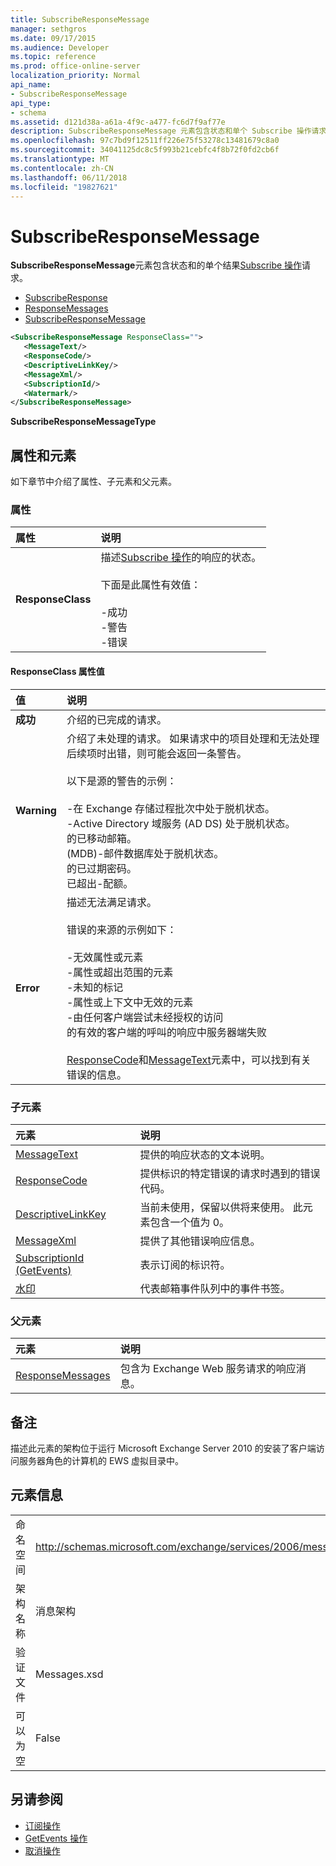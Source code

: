 ```yaml
---
title: SubscribeResponseMessage
manager: sethgros
ms.date: 09/17/2015
ms.audience: Developer
ms.topic: reference
ms.prod: office-online-server
localization_priority: Normal
api_name:
- SubscribeResponseMessage
api_type:
- schema
ms.assetid: d121d38a-a61a-4f9c-a477-fc6d7f9af77e
description: SubscribeResponseMessage 元素包含状态和单个 Subscribe 操作请求的结果。
ms.openlocfilehash: 97c7bd9f12511ff226e75f53278c13481679c8a0
ms.sourcegitcommit: 34041125dc8c5f993b21cebfc4f8b72f0fd2cb6f
ms.translationtype: MT
ms.contentlocale: zh-CN
ms.lasthandoff: 06/11/2018
ms.locfileid: "19827621"
---
```

# <a name="subscriberesponsemessage"></a>SubscribeResponseMessage

**SubscribeResponseMessage**元素包含状态和的单个结果[Subscribe 操作](subscribe-operation.md)请求。 
  
- [SubscribeResponse](subscriberesponse.md)
- [ResponseMessages](responsemessages.md)
- [SubscribeResponseMessage](subscriberesponsemessage.md)
  
```xml
<SubscribeResponseMessage ResponseClass="">
   <MessageText/>
   <ResponseCode/>
   <DescriptiveLinkKey/>
   <MessageXml/>
   <SubscriptionId/>
   <Watermark/>
</SubscribeResponseMessage>
```

 **SubscribeResponseMessageType**
## <a name="attributes-and-elements"></a>属性和元素

如下章节中介绍了属性、子元素和父元素。
  
### <a name="attributes"></a>属性

|**属性**|**说明**|
|:-----|:-----|
|**ResponseClass** <br/> | 描述[Subscribe 操作](subscribe-operation.md)的响应的状态。 <br/><br/>下面是此属性有效值：  <br/><br/>-成功  <br/>-警告  <br/>-错误  <br/> |
   
#### <a name="responseclass-attribute-values"></a>ResponseClass 属性值

|**值**|**说明**|
|:-----|:-----|
|**成功** <br/> |介绍的已完成的请求。  <br/> |
|**Warning** <br/> | 介绍了未处理的请求。 如果请求中的项目处理和无法处理后续项时出错，则可能会返回一条警告。 <br/><br/>以下是源的警告的示例：  <br/><br/>-在 Exchange 存储过程批次中处于脱机状态。  <br/>-Active Directory 域服务 (AD DS) 处于脱机状态。  <br/>的已移动邮箱。  <br/>(MDB)-邮件数据库处于脱机状态。  <br/>的已过期密码。  <br/>已超出-配额。  <br/> |
|**Error** <br/> | 描述无法满足请求。 <br/><br/>错误的来源的示例如下：  <br/><br/>-无效属性或元素  <br/>-属性或超出范围的元素  <br/>-未知的标记  <br/>-属性或上下文中无效的元素  <br/>-由任何客户端尝试未经授权的访问  <br/>的有效的客户端的呼叫的响应中服务器端失败  <br/><br/>  [ResponseCode](responsecode.md)和[MessageText](messagetext.md)元素中，可以找到有关错误的信息。  <br/> |
   
### <a name="child-elements"></a>子元素

|**元素**|**说明**|
|:-----|:-----|
|[MessageText](messagetext.md) <br/> |提供的响应状态的文本说明。  <br/> |
|[ResponseCode](responsecode.md) <br/> |提供标识的特定错误的请求时遇到的错误代码。  <br/> |
|[DescriptiveLinkKey](descriptivelinkkey.md) <br/> |当前未使用，保留以供将来使用。 此元素包含一个值为 0。  <br/> |
|[MessageXml](messagexml.md) <br/> |提供了其他错误响应信息。  <br/> |
|[SubscriptionId (GetEvents)](subscriptionid-getevents.md) <br/> |表示订阅的标识符。  <br/> |
|[水印](watermark.md) <br/> |代表邮箱事件队列中的事件书签。  <br/> |
   
### <a name="parent-elements"></a>父元素

|**元素**|**说明**|
|:-----|:-----|
|[ResponseMessages](responsemessages.md) <br/> |包含为 Exchange Web 服务请求的响应消息。  <br/> |
   
## <a name="remarks"></a>备注

描述此元素的架构位于运行 Microsoft Exchange Server 2010 的安装了客户端访问服务器角色的计算机的 EWS 虚拟目录中。
  
## <a name="element-information"></a>元素信息

|||
|:-----|:-----|
|命名空间  <br/> |http://schemas.microsoft.com/exchange/services/2006/messages  <br/> |
|架构名称  <br/> |消息架构  <br/> |
|验证文件  <br/> |Messages.xsd  <br/> |
|可以为空  <br/> |False  <br/> |
   
## <a name="see-also"></a>另请参阅

- [订阅操作](subscribe-operation.md)
- [GetEvents 操作](getevents-operation.md)
- [取消操作](unsubscribe-operation.md)

